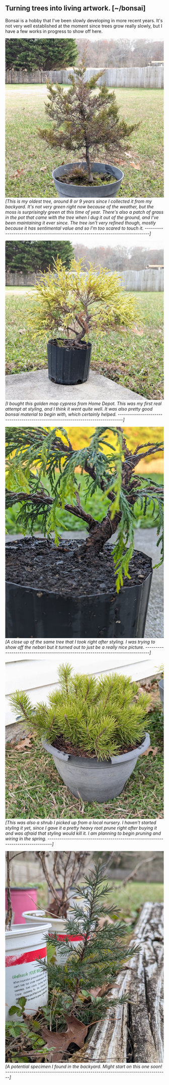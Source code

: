 Turning trees into living artwork.                                    [~/bonsai]
--------------------------------------------------------------------------------

Bonsai is a hobby that I've been slowly developing in more recent years. It's
not very well established at the moment since trees grow really slowly, but I
have a few works in progress to show off here.

![eastern red cedar](/img/bonsai/oldest.jpg)
*[This is my oldest tree, around 8 or 9 years since I collected it from my
backyard. It's not very green right now because of the weather, but the moss is
surprisingly green at this time of year. There's also a patch of grass in the
pot that came with the tree when I dug it out of the ground, and I've been
maintaining it ever since. The tree isn't very refined though, mostly because
it has sentimental value and so I'm too scared to touch it.
--------------------------------------------------------------------------------]*

![golden mop cypress](/img/bonsai/gold_mop.jpg)
*[I bought this golden mop cypress from Home Depot. This was my first real attempt
at styling, and I think it went quite well. It was also pretty good bonsai
material to begin with, which certainly helped.
--------------------------------------------------------------------------------]*

![golden mop cypress](/img/bonsai/gold_mop_upclose.jpg)
*[A close up of the same tree that I took right after styling. I was trying to
show off the nebari but it turned out to just be a really nice picture.
--------------------------------------------------------------------------------]*

![mugo pine](/img/bonsai/mugo.jpg)
*[This was also a shrub I picked up from a local nursery. I haven't started
styling it yet, since I gave it a pretty heavy root prune right after buying it
and was afraid that styling would kill it. I am planning to begin pruning and
wiring in the spring.
--------------------------------------------------------------------------------]*

![potential specimen](/img/bonsai/specimen.jpg)
*[A potential specimen I found in the backyard. Might start on this one soon!
--------------------------------------------------------------------------------]*